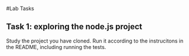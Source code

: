 #Lab Tasks

## Task 1: exploring the node.js project
Study the project you have cloned. Run it according to the instrucitons in the README, including running the tests.
